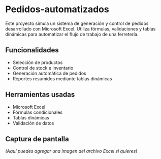 # Pedidos-automatizados
Este proyecto simula un sistema de generación y control de pedidos desarrollado con Microsoft Excel. Utiliza fórmulas, validaciones y tablas dinámicas para automatizar el flujo de trabajo de una ferretería.

## Funcionalidades

- Selección de productos
- Control de stock e inventario
- Generación automática de pedidos
- Reportes resumidos mediante tablas dinámicas

## Herramientas usadas

- Microsoft Excel
- Fórmulas condicionales
- Tablas dinámicas
- Validación de datos

## Captura de pantalla

*(Aquí puedes agregar una imagen del archivo Excel si quieres)*
